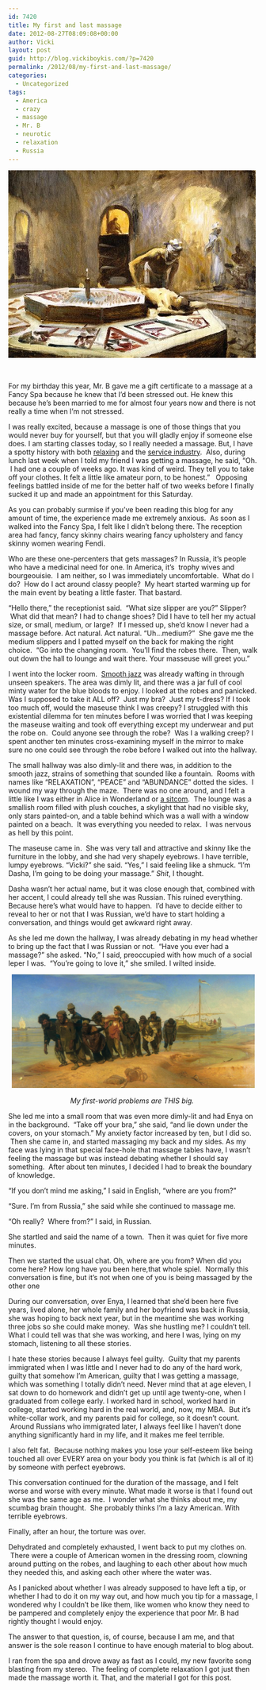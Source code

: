 ```yaml
---
id: 7420
title: My first and last massage
date: 2012-08-27T08:09:08+00:00
author: Vicki
layout: post
guid: http://blog.vickiboykis.com/?p=7420
permalink: /2012/08/my-first-and-last-massage/
categories:
  - Uncategorized
tags:
  - America
  - crazy
  - massage
  - Mr. B
  - neurotic
  - relaxation
  - Russia
---
```

[<img class="aligncenter size-full wp-image-7425" title="John-Singer-Sargent-xx-Massage-in-a-Bath-House-xx-Fogg-Museum-of-Art" src="https://raw.githubusercontent.com/veekaybee/wlb/gh-pages/assets/images/2012/08/John-Singer-Sargent-xx-Massage-in-a-Bath-House-xx-Fogg-Museum-of-Art.jpeg" alt="" width="500" height="378" />](https://raw.githubusercontent.com/veekaybee/wlb/gh-pages/assets/images/2012/08/John-Singer-Sargent-xx-Massage-in-a-Bath-House-xx-Fogg-Museum-of-Art.jpeg)

&nbsp;

For my birthday this year, Mr. B gave me a gift certificate to a massage at a Fancy Spa because he knew that I&#8217;d been stressed out. He knew this because he&#8217;s been married to me for almost four years now and there is not really a time when I&#8217;m not stressed.

I was really excited, because a massage is one of those things that you would never buy for yourself, but that you will gladly enjoy if someone else does. I am starting classes today, so I really needed a massage. But, I have a spotty history with both <a href="http://blog.vickiboykis.com/2011/06/hookah-neuroses/" target="_blank">relaxing</a> and the <a href="http://blog.vickiboykis.com/2011/04/manicures-for-cheap-jewish-werewolves-and-other-ethnic-minorities/" target="_blank">service industry</a>.  Also, during lunch last week when I told my friend I was getting a massage, he said, &#8220;Oh.  I had one a couple of weeks ago. It was kind of weird. They tell you to take off your clothes. It felt a little like amateur porn, to be honest.&#8221;   Opposing feelings battled inside of me for the better half of two weeks before I finally sucked it up and made an appointment for this Saturday.

<!--more-->

As you can probably surmise if you&#8217;ve been reading this blog for any amount of time, the experience made me extremely anxious.  As soon as I walked into the Fancy Spa, I felt like I didn&#8217;t belong there. The reception area had fancy, fancy skinny chairs wearing fancy upholstery and fancy skinny women wearing Fendi.

Who are these one-percenters that gets massages? In Russia, it&#8217;s people who have a medicinal need for one. In America, it&#8217;s  trophy wives and bourgeouisie.  I am neither, so I was immediately uncomfortable.  What do I do?  How do I act around classy people?  My heart started warming up for the main event by beating a little faster. That bastard.

&#8220;Hello there,&#8221; the receptionist said.  &#8220;What size slipper are you?&#8221; Slipper?  What did that mean? I had to change shoes? Did I have to tell her my actual size, or small, medium, or large?  If I messed up, she&#8217;d know I never had a massage before. Act natural. Act natural. &#8220;Uh&#8230;medium?&#8221;  She gave me the medium slippers and I patted myself on the back for making the right choice.  &#8220;Go into the changing room.  You&#8217;ll find the robes there.  Then, walk out down the hall to lounge and wait there. Your masseuse will greet you.&#8221;

I went into the locker room.  <a href="http://blog.vickiboykis.com/2009/07/the-victorian-error-lite-jazz/" target="_blank">Smooth jazz</a> was already wafting in through unseen speakers. The area was dimly lit, and there was a jar full of cool minty water for the blue bloods to enjoy. I looked at the robes and panicked. Was I supposed to take it ALL off?  Just my bra?  Just my t-dress? If I took too much off, would the maseuse think I was creepy? I struggled with this existential dilemma for ten minutes before I was worried that I was keeping the maseuse waiting and took off everything except my underwear and put the robe on.  Could anyone see through the robe?  Was I a walking creep? I spent another ten minutes cross-examining myself in the mirror to make sure no one could see through the robe before I walked out into the hallway.

The small hallway was also dimly-lit and there was, in addition to the smooth jazz, strains of something that sounded like a fountain.  Rooms with names like &#8220;RELAXATION&#8221;, &#8220;PEACE&#8221; and &#8220;ABUNDANCE&#8221; dotted the sides.  I wound my way through the maze.  There was no one around, and I felt a little like I was either in Alice in Wonderland or <a href="http://youtu.be/YHxRkXrBMKo" target="_blank">a sitcom</a>.  The lounge was a smallish room filled with plush couches, a skylight that had no visible sky, only stars painted-on, and a table behind which was a wall with a window painted on a beach.  It was everything you needed to relax.  I was nervous as hell by this point.

The maseuse came in.  She was very tall and attractive and skinny like the furniture in the lobby, and she had very shapely eyebrows. I have terrible, lumpy eyebrows. &#8220;Vicki?&#8221; she said. &#8220;Yes,&#8221; I said feeling like a shmuck. &#8220;I&#8217;m Dasha, I&#8217;m going to be doing your massage.&#8221; _Shit_, I thought.

Dasha wasn&#8217;t her actual name, but it was close enough that, combined with her accent, I could already tell she was Russian. This ruined everything. Because here&#8217;s what would have to happen.  I&#8217;d have to decide either to reveal to her or not that I was Russian, we&#8217;d have to start holding a conversation, and things would get awkward right away.

As she led me down the hallway, I was already debating in my head whether to bring up the fact that I was Russian or not.  &#8220;Have you ever had a massage?&#8221; she asked. &#8220;No,&#8221; I said, preoccupied with how much of a social leper I was.  &#8220;You&#8217;re going to love it,&#8221; she smiled. I wilted inside.

<p style="text-align: center;">
  <a href="https://raw.githubusercontent.com/veekaybee/wlb/gh-pages/assets/images/2012/08/repin_barge_haulers_on_the_volga.jpeg"><img class="aligncenter  wp-image-7427" title="repin_barge_haulers_on_the_volga" src="https://raw.githubusercontent.com/veekaybee/wlb/gh-pages/assets/images/2012/08/repin_barge_haulers_on_the_volga-1024x476.jpeg" alt="" width="491" height="229" /></a>
</p>

<p style="text-align: center;">
  <em>My first-world problems are THIS big. </em>
</p>

She led me into a small room that was even more dimly-lit and had Enya on in the background.  &#8220;Take off your bra,&#8221; she said, &#8220;and lie down under the covers, on your stomach.&#8221; My anxiety factor increased by ten, but I did so.  Then she came in, and started massaging my back and my sides. As my face was lying in that special face-hole that massage tables have, I wasn&#8217;t feeling the massage but was instead debating whether I should say something.  After about ten minutes, I decided I had to break the boundary of knowledge.

&#8220;If you don&#8217;t mind me asking,&#8221; I said in English, &#8220;where are you from?&#8221;

&#8220;Sure. I&#8217;m from Russia,&#8221; she said while she continued to massage me.

&#8220;Oh really?  Where from?&#8221; I said, in Russian.

She startled and said the name of a town.  Then it was quiet for five more minutes.

Then we started the usual chat. Oh, where are you from? When did you come here? How long have you been here,that whole spiel.  Normally this conversation is fine, but it&#8217;s not when one of you is being massaged by the other one

During our conversation, over Enya, I learned that she&#8217;d been here five years, lived alone, her whole family and her boyfriend was back in Russia, she was hoping to back next year, but in the meantime she was working three jobs so she could make money.  Was she hustling me? I couldn&#8217;t tell. What I could tell was that she was working, and here I was, lying on my stomach, listening to all these stories.

I hate these stories because I always feel guilty.  Guilty that my parents immigrated when I was little and I never had to do any of the hard work, guilty that somehow I&#8217;m American, guilty that I was getting a massage, which was something I totally didn&#8217;t need. Never mind that at age eleven, I sat down to do homework and didn&#8217;t get up until age twenty-one, when I graduated from college early. I worked hard in school, worked hard in college, started working hard in the real world, and, now, my MBA.  But it&#8217;s white-collar work, and my parents paid for college, so it doesn&#8217;t count.  Around Russians who immigrated later, I always feel like I haven&#8217;t done anything significantly hard in my life, and it makes me feel terrible.

I also felt fat.  Because nothing makes you lose your self-esteem like being touched all over EVERY area on your body you think is fat (which is all of it) by someone with perfect eyebrows.

This conversation continued for the duration of the massage, and I felt worse and worse with every minute. What made it worse is that I found out she was the same age as me.  I wonder what she thinks about me, my scumbag brain thought.  She probably thinks I&#8217;m a lazy American. With terrible eyebrows.

Finally, after an hour, the torture was over.

Dehydrated and completely exhausted, I went back to put my clothes on.  There were a couple of American women in the dressing room, clowning around putting on the robes, and laughing to each other about how much they needed this, and asking each other where the water was.

As I panicked about whether I was already supposed to have left a tip, or whether I had to do it on my way out, and how much you tip for a massage, I wondered why I couldn&#8217;t be like them, like women who know they need to be pampered and completely enjoy the experience that poor Mr. B had rightly thought I would enjoy.

The answer to that question, is, of course, because I am me, and that answer is the sole reason I continue to have enough material to blog about.

I ran from the spa and drove away as fast as I could, my new favorite song blasting from my stereo.  The feeling of complete relaxation I got just then made the massage worth it. That, and the material I got for this post.



&nbsp;

&nbsp;